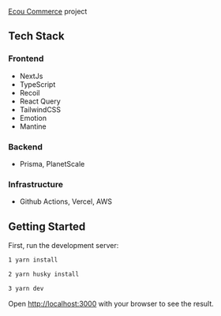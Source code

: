 [Ecou Commerce](https://github.com/kimja7045/ecou-commerce) project

## Tech Stack

### Frontend

- NextJs
- TypeScript
- Recoil
- React Query
- TailwindCSS
- Emotion
- Mantine

### Backend

- Prisma, PlanetScale

### Infrastructure

- Github Actions, Vercel, AWS

## Getting Started

First, run the development server:

```bash
1 yarn install

2 yarn husky install

3 yarn dev
```

Open [http://localhost:3000](http://localhost:3000) with your browser to see the result.
